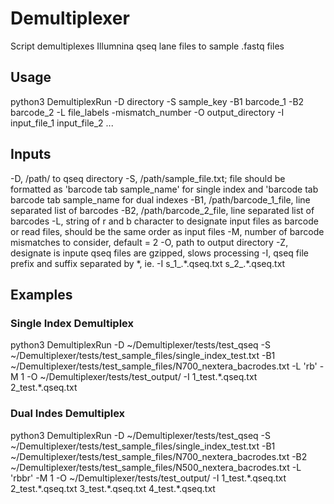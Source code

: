 # Demultiplexer
Script demultiplexes Illumnina qseq lane files to sample .fastq files
## Usage

python3 DemultiplexRun -D directory -S sample_key -B1 barcode_1 -B2 barcode_2 -L file_labels 
    -mismatch_number -O output_directory -I input_file_1 input_file_2 ...

## Inputs
-D, /path/ to qseq directory
-S, /path/sample_file.txt; file should be formatted as 'barcode tab sample_name' for single index and 
    'barcode tab barcode tab sample_name for dual indexes
-B1, /path/barcode_1_file, line separated list of barcodes
-B2, /path/barcode_2_file, line separated list of barcodes
-L, string of r and b character to designate input files as barcode or read files, should be the same order as input files
-M, number of barcode mismatches to consider, default = 2
-O, path to output directory
-Z, designate is inpute qseq files are gzipped, slows processing
-I, qseq file prefix and suffix separated by \*, ie. -I s_1_.\*.qseq.txt s_2_.\*.qseq.txt

## Examples

### Single Index Demultiplex 

python3 DemultiplexRun -D ~/Demultiplexer/tests/test_qseq -S ~/Demultiplexer/tests/test_sample_files/single_index_test.txt -B1 ~/Demultiplexer/tests/test_sample_files/N700_nextera_bacrodes.txt -L 'rb' -M 1 -O ~/Demultiplexer/tests/test_output/ -I 1_test.\*.qseq.txt 2_test.\*.qseq.txt

### Dual Indes Demultiplex

python3 DemultiplexRun -D ~/Demultiplexer/tests/test_qseq -S ~/Demultiplexer/tests/test_sample_files/single_index_test.txt -B1 ~/Demultiplexer/tests/test_sample_files/N700_nextera_bacrodes.txt -B2 ~/Demultiplexer/tests/test_sample_files/N500_nextera_bacrodes.txt -L 'rbbr' -M 1 -O ~/Demultiplexer/tests/test_output/ -I 1_test.\*.qseq.txt 2_test.\*.qseq.txt 3_test.\*.qseq.txt 4_test.\*.qseq.txt
